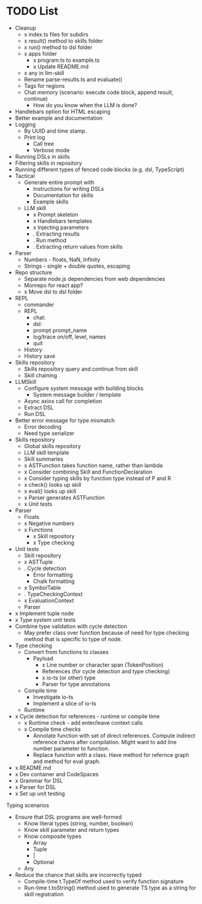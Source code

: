 # TODO List

* Cleanup
  * x index.ts files for subdirs
  * x result() method to skills folder
  * x run() method to dsl folder
  * x apps folder
    * x program.ts to example.ts
    * x Update README.md
  * x any in llm-skill
  * Rename parse-results.ts and evaluate()
  * Tags for regions
  * Chat memory (scenario: execute code block, append result, continue)
    * How do you know when the LLM is done?
* Handlebars option for HTML escaping
* Better example and documentation
* Logging
  * By UUID and time stamp.
  * Print log
    * Call tree
    * Verbose mode
* Running DSLs in skills
* Filtering skills in repository
* Running different types of fenced code blocks (e.g. dsl, TypeScript)
* Tactical
  * Generate entire prompt with
    * Instructions for writing DSLs
    * Documentation for skills
    * Example skills
  * LLM skill
    * x Prompt skeleton
    * x Handlebars templates
    * x Injecting parameters
    * . Extracting results
    * . Run method
    * . Extracting return values from skills
* Parser
  * Numbers - floats, NaN, Infinity
  * Strings - single + double quotes, escaping
* Repo structure
  * Separate node.js dependencies from web dependencies
  * Monrepo for react app?
  * x Move dsl to dsl folder
* REPL
  * commander
  * REPL
    * chat:
    * dsl:
    * prompt prompt_name
    * log/trace on/off, level, names 
    * quit
  * History
  * History save
* Skills repository
  * Skills repository query and continue from skill
  * Skill chaining
* LLMSkill
  * Configure system message with building blocks
    * System message builder / template
  * Async axios call for completion
  * Extract DSL
  * Run DSL
* Better error message for type mismatch
  * Error decoding
  * Need type serializer
* Skills repository
  * Global skills repository
  * LLM skill template
  * Skill summaries
  * x ASTFunction takes function name, rather than lambda
  * x Consider combining Skill and FunctionDeclaration
  * x Consider typing skills by function type instead of P and R
  * x check() looks up skill
  * x eval() looks up skill
  * x Parser generates ASTFunction
  * x Unit tests
* Parser
  * Floats
  * x Negative numbers
  * x Functions
    * x Skill repository
    * x Type checking
* Unit tests
  * Skill repository
  * x ASTTuple
  * . Cycle detection
    * Error formatting
    * Chalk formatting
  * x SymbolTable
  * . TypeCheckingContext
  * x EvaluationContext
  * Parser
* x Implement tuple node
* x Type system unit tests
* Combine type validation with cycle detection
  * May prefer class over function because of need for type checking method that is specific to type of node.
* Type checking
  * Convert from functions to classes
    * Payload
      * x Line number or character span (TokenPosition)
      * References (for cycle detection and type checking)
      * x io-ts (or other) type
      * Parser for type annotations
  * Compile time
    * Investigate io-ts
    * Implement a slice of io-ts
  * Runtime
* x Cycle detection for references - runtime or compile time
  * x Runtime check - add enter/leave context calls
  * x Compile time checks
    * Annotate function with set of direct references. Compute indirect reference chains after compilation. Might want to add line number parameter to function.
    * Replace function with a class. Have method for refernce graph and method for eval graph.
* x README.md
* x Dev container and CodeSpaces
* x Grammar for DSL
* x Parser for DSL
* x Set up unit testing


Typing scenarios
* Ensure that DSL programs are well-formed
  * Know literal types (string, number, boolean)
  * Know skill parameter and return types
  * Know composite types
    * Array
    * Tuple
    * |
    * Optional
  * Any
* Reduce the chance that skills are incorrectly typed
  * Compile-time t.TypeOf<X> method used to verify function signature
  * Run-time t.toString() method used to generate TS type as a string for skill registration
